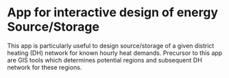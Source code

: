 # App for interactive design of energy Source/Storage

This app is particularly useful to design source/storage of a given district heating (DH) network for known hourly heat demands. Precursor to this app are GIS tools which determines potential regions and subsequent DH network for these regions.

